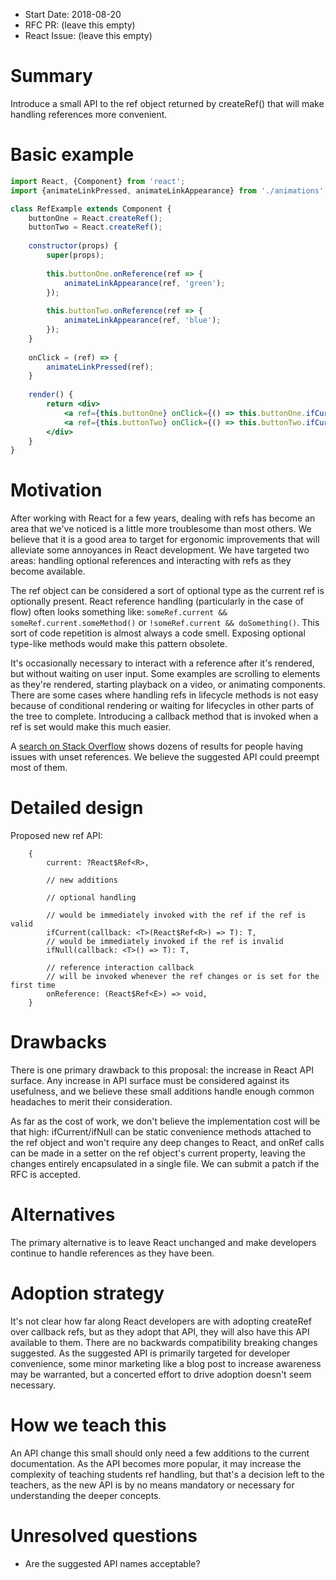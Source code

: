 - Start Date: 2018-08-20
- RFC PR: (leave this empty)
- React Issue: (leave this empty)

# Summary

Introduce a small API to the ref object returned by createRef() that will make handling references more convenient.


# Basic example

```jsx
import React, {Component} from 'react';
import {animateLinkPressed, animateLinkAppearance} from './animations'; // hypothetically

class RefExample extends Component {
	buttonOne = React.createRef();
	buttonTwo = React.createRef();
	
	constructor(props) {
		super(props);
		
		this.buttonOne.onReference(ref => {
			animateLinkAppearance(ref, 'green');
		});
		
		this.buttonTwo.onReference(ref => {
			animateLinkAppearance(ref, 'blue');
		});
	}
	
	onClick = (ref) => {
		animateLinkPressed(ref);
	}
	
	render() {
		return <div>
			<a ref={this.buttonOne} onClick={() => this.buttonOne.ifCurrent(onClick)}>Button One</a>
			<a ref={this.buttonTwo} onClick={() => this.buttonTwo.ifCurrent(onClick)}>Button Two</a>
		</div>
	}
}
```

# Motivation

After working with React for a few years, dealing with refs has become an area that we've noticed is a little more troublesome than most others.  We believe that it is a good area to target for ergonomic improvements that will alleviate some annoyances in React development.  We have targeted two areas: handling optional references and interacting with refs as they become available.

The ref object can be considered a sort of optional type as the current ref is optionally present.  React reference handling (particularly in the case of flow) often looks something like: `someRef.current && someRef.current.someMethod()` or `!someRef.current && doSomething()`.  This sort of code repetition is almost always a code smell.  Exposing optional type-like methods would make this pattern obsolete. 

It's occasionally necessary to interact with a reference after it's rendered, but without waiting on user input.  Some examples are scrolling to elements as they're rendered, starting playback on a video, or animating components.  There are some cases where handling refs in lifecycle methods is not easy because of conditional rendering or waiting for lifecycles in other parts of the tree to complete.  Introducing a callback method that is invoked when a ref is set would make this much easier.

A [search on Stack Overflow](https://stackoverflow.com/search?q=react+refs+undefined) shows dozens of results for people having issues with unset references.  We believe the suggested API could preempt most of them.

# Detailed design

Proposed new ref API:

```
	{
		current: ?React$Ref<R>, 
		
		// new additions 
		
		// optional handling
		
		// would be immediately invoked with the ref if the ref is valid
		ifCurrent(callback: <T>(React$Ref<R>) => T): T,
		// would be immediately invoked if the ref is invalid
		ifNull(callback: <T>() => T): T,
		
		// reference interaction callback
		// will be invoked whenever the ref changes or is set for the first time
		onReference: (React$Ref<E>) => void,
	}

```

# Drawbacks

There is one primary drawback to this proposal: the increase in React API surface.  Any increase in API surface must be considered against its usefulness, and we believe these small additions handle enough common headaches to merit their consideration.  

As far as the cost of work, we don't believe the implementation cost will be that high: ifCurrent/ifNull can be static convenience methods attached to the ref object and won't require any deep changes to React, and onRef calls can be made in a setter on the ref object's current property, leaving the changes entirely encapsulated in a single file.  We can submit a patch if the RFC is accepted.

# Alternatives

The primary alternative is to leave React unchanged and make developers continue to handle references as they have been.


# Adoption strategy

It's not clear how far along React developers are with adopting createRef over callback refs, but as they adopt that API, they will also have this API available to them.  There are no backwards compatibility breaking changes suggested.  As the suggested API is primarily targeted for developer convenience, some minor marketing like a blog post to increase awareness may be warranted, but a concerted effort to drive adoption doesn't seem necessary.

# How we teach this

An API change this small should only need a few additions to the current documentation.  As the API becomes more popular, it may increase the complexity of teaching students ref handling, but that's a decision left to the teachers, as the new API is by no means mandatory or necessary for understanding the deeper concepts.  

# Unresolved questions

* Are the suggested API names acceptable?

